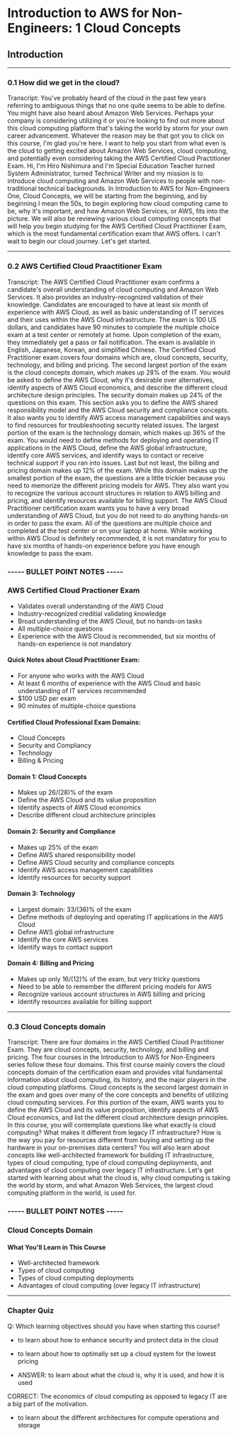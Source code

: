 # Introduction to AWS for Non-Engineers: 1 Cloud Concepts

## **Introduction**

---

### 0.1 How did we get in the cloud?

Transcript:
You've probably heard of the cloud in the past few years referring to ambiguous things that no one quite seems to be able to define. You might have also heard about Amazon Web Services. Perhaps your company is considering utilizing it or you're looking to find out more about this cloud computing platform that's taking the world by storm for your own career advancement. Whatever the reason may be that got you to click on this course, I'm glad you're here. I want to help you start from what even is the cloud to getting excited about Amazon Web Services, cloud computing, and potentially even considering taking the AWS Certified Cloud Practitioner Exam. Hi, I'm Hiro Nishimura and I'm Special Education Teacher turned System Administrator, turned Technical Writer and my mission is to introduce cloud computing and Amazon Web Services to people with non-traditional technical backgrounds. In Introduction to AWS for Non-Engineers One, Cloud Concepts, we will be starting from the beginning, and by beginning I mean the 50s, to begin exploring how cloud computing came to be, why it's important, and how Amazon Web Services, or AWS, fits into the picture. We will also be reviewing various cloud computing concepts that will help you begin studying for the AWS Certified Cloud Practitioner Exam, which is the most fundamental certification exam that AWS offers. I can't wait to begin our cloud journey. Let's get started.

---

### 0.2 AWS Certified Cloud Praactitioner Exam

Transcript:
The AWS Certified Cloud Practitioner exam confirms a candidate's overall understanding of cloud computing and Amazon Web Services. It also provides an industry-recognized validation of their knowledge. Candidates are encouraged to have at least six month of experience with AWS Cloud, as well as basic understanding of IT services and their uses within the AWS Cloud infrastructure. The exam is 100 US dollars, and candidates have 90 minutes to complete the multiple choice exam at a test center or remotely at home. Upon completion of the exam, they immediately get a pass or fail notification. The exam is available in English, Japanese, Korean, and simplified Chinese. The Certified Cloud Practitioner exam covers four domains which are, cloud concepts, security, technology, and billing and pricing. The second largest portion of the exam is the cloud concepts domain, which makes up 28% of the exam. You would be asked to define the AWS Cloud, why it's desirable over alternatives, identify aspects of AWS Cloud economics, and describe the different cloud architecture design principles. The security domain makes up 24% of the questions on this exam. This section asks you to define the AWS shared responsibility model and the AWS Cloud security and compliance concepts. It also wants you to identify AWS access management capabilities and ways to find resources for troubleshooting security related issues. The largest portion of the exam is the technology domain, which makes up 36% of the exam. You would need to define methods for deploying and operating IT applications in the AWS Cloud, define the AWS global infrastructure, identify core AWS services, and identify ways to contact or receive technical support if you ran into issues. Last but not least, the billing and pricing domain makes up 12% of the exam. While this domain makes up the smallest portion of the exam, the questions are a little trickier because you need to memorize the different pricing models for AWS. They also want you to recognize the various account structures in relation to AWS billing and pricing, and identify resources available for billing support. The AWS Cloud Practitioner certification exam wants you to have a very broad understanding of AWS Cloud, but you do not need to do anything hands-on in order to pass the exam. All of the questions are multiple choice and completed at the test center or on your laptop at home. While working within AWS Cloud is definitely recommended, it is not mandatory for you to have six months of hands-on experience before you have enough knowledge to pass the exam.

### **----- BULLET POINT NOTES -----**

### AWS Certified Cloud Practioner Exam

- Validates overall understanding of the AWS Cloud
- Industry-recognized creditial validating knowledge
- Broad understanding of the AWS Cloud, but no hands-on tasks
- All multiple-choice questions
- Experience with the AWS Cloud is recommended, but six months of hands-on experience is not mandatory

#### Quick Notes about Cloud Practitioner Exam:

- For anyone who works with the AWS Cloud
- At least 6 months of experience with the AWS Cloud and basic understanding of IT services recommended
- $100 USD per exam
- 90 minutes of multiple-choice questions

#### Certified Cloud Professional Exam Domains:

- Cloud Concepts
- Security and Compliancy
- Technology
- Billing & Pricing

#### Domain 1: Cloud Concepts

- Makes up 26/(28)% of the exam
- Define the AWS Cloud and its value proposition
- Identify aspects of AWS Cloud economics
- Describe different cloud architecture principles

#### Domain 2: Security and Compliance

- Makes up 25% of the exam
- Define AWS shared responsibility model
- Define AWS Cloud security and compliance concepts
- Identify AWS access management capabilities
- Identify resources for security support

#### Domain 3: Technology

- Largest domain: 33/(36)% of the exam
- Define methods of deploying and operating IT applications in the AWS Cloud
- Define AWS global infrastructure
- Identify the core AWS services
- Identify ways to contact support

#### Domain 4: Billing and Pricing

- Makes up only 16/(12)% of the exam, but very tricky questions
- Need to be able to remember the different pricing models for AWS
- Recognize various account structures in AWS billing and pricing
- Identify resources available for billing support

---

### 0.3 Cloud Concepts domain

Transcript:
There are four domains in the AWS Certified Cloud Practitioner Exam. They are cloud concepts, security, technology, and billing and pricing. The four courses in the Introduction to AWS for Non-Engineers series follow these four domains. This first course mainly covers the cloud concepts domain of the certification exam and provides vital fundamental information about cloud computing, its history, and the major players in the cloud computing platforms. Cloud concepts is the second largest domain in the exam and goes over many of the core concepts and benefits of utilizing cloud computing services. For this portion of the exam, AWS wants you to define the AWS Cloud and its value proposition, identify aspects of AWS Cloud economics, and list the different cloud architecture design principles. In this course, you will contemplate questions like what exactly is cloud computing? What makes it different from legacy IT infrastructure? How is the way you pay for resources different from buying and setting up the hardware in your on-premises data centers? You will also learn about concepts like well-architected framework for building IT infrastructure, types of cloud computing, type of cloud computing deployments, and advantages of cloud computing over legacy IT infrastructure. Let's get started with learning about what the cloud is, why cloud computing is taking the world by storm, and what Amazon Web Services, the largest cloud computing platform in the world, is used for.

### **----- BULLET POINT NOTES -----**

### Cloud Concepts Domain

#### What You'll Learn in This Course

- Well-architected framework
- Types of cloud computing
- Types of cloud computing deployments
- Advantages of cloud computing (over legacy IT infrastructure)

---

### Chapter Quiz

Q: Which learning objectives should you have when starting this course?

- to learn about how to enhance security and protect data in the cloud
  
- to learn about how to optimally set up a cloud system for the lowest pricing
  
- ANSWER: to learn about what the cloud is, why it is used, and how it is used
  
CORRECT: The economics of cloud computing as opposed to legacy IT are a big part of the motivation.

- to learn about the different architectures for compute operations and storage